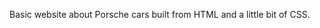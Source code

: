 Basic website about Porsche cars built from HTML and a little bit of CSS.

<!---
BRAKES21/BRAKES21 is a ✨ special ✨ repository because its `README.md` (this file) appears on your GitHub profile.
You can click the Preview link to take a look at your changes.
--->
